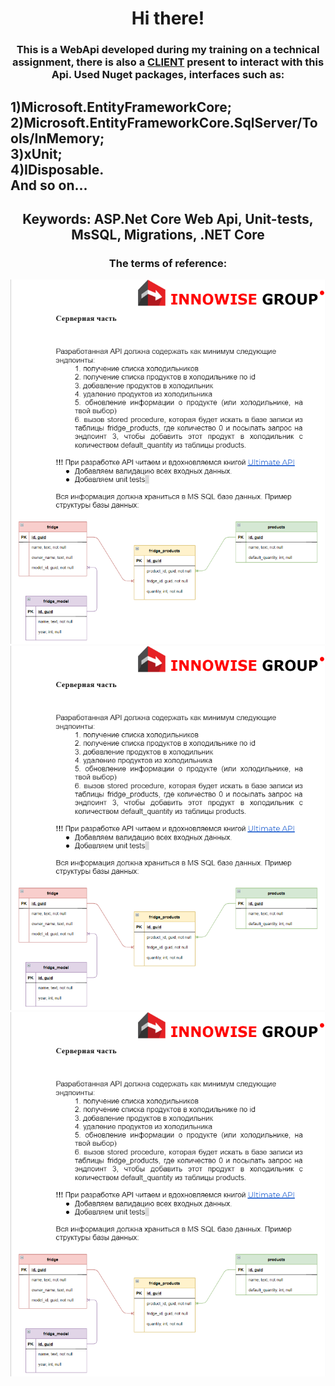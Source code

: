 <h1 align="center">Hi there!</a> 
<h3 align="center">This is a WebApi developed during my training on a technical assignment, there is also a 
<a href="https://github.com/MaXiMKnjsh/CLIENT-client-server-app-fridges.git">CLIENT</a>
present to interact with this Api. Used Nuget packages, interfaces such as:</h3> 
<h2> 1)Microsoft.EntityFrameworkCore;<br>2)Microsoft.EntityFrameworkCore.SqlServer/Tools/InMemory;<br>3)xUnit;<br>4)IDisposable.<br>And so on...</h2>
<h2 align="center">Keywords: ASP.Net Core Web Api, Unit-tests, MsSQL, Migrations, .NET Core</h2>
<h3 align="center">The terms of reference:</h3>
<img src="image.jpg" alt="where is the photo???">
<img src="image.jpg" alt="where is the photo???">
<img src="image.jpg" alt="where is the photo???">
